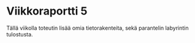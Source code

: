 # Viikkoraportti 5

Tällä viikolla toteutin lisää omia tietorakenteita, sekä parantelin labyrintin tulostusta.
